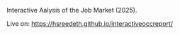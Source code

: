 Interactive Aalysis of the Job Market (2025).

Live on: https://hsreedeth.github.io/interactiveoccreport/
